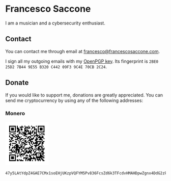 Francesco Saccone
=================

I am a musician and a cybersecurity enthusiast.

Contact
-------

You can contact me through email at
[francesco@francescosaccone.com](mailto:francesco@francescosaccone.com).

I sign all my outgoing emails with my
[OpenPGP key](/public/francescosaccone.asc). Its fingerprint is `2BE0 25D2 7B44
9E55 B320 C442 09F3 9C4E 70CB 2C24`.

Donate
------

If you would like to support me, donations are greatly appreciated. You can
send me cryptocurrency by using any of the following addresses:

### Monero

![Monero](/public/content/monero.png)
```
47y5LAtYdpZ4GAE7CMx1soEHjUKzpVQFYM5Pv836FcsZd6k3TFcdvHMAHDpwZgnx4DdG2zkZkSewLgguU23FYJP7HacSVcx
```
